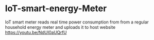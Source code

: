 # IoT-smart-energy-Meter
IoT smart meter reads real time power consumption from from a regular household energy meter and uploads it to host website
https://youtu.be/NdUI0aUQrfU
